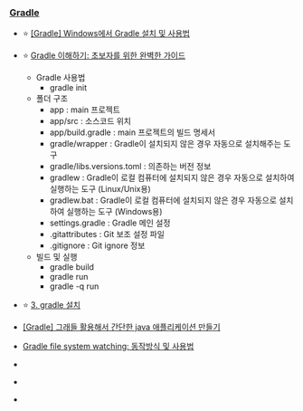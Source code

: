 ### [Gradle](https://gradle.org/releases/)
- ⭐ [[Gradle] Windows에서 Gradle 설치 및 사용법](https://chocolithm.tistory.com/entry/Gradle-Windows-Gradle-%EC%84%A4%EC%B9%98-%EB%B0%8F-%EC%82%AC%EC%9A%A9%EB%B2%95)
- ⭐ [Gradle 이해하기: 초보자를 위한 완벽한 가이드](https://hmdev.vercel.app/Gradle-%EC%9D%B4%ED%95%B4%ED%95%98%EA%B8%B0:-%EC%B4%88%EB%B3%B4%EC%9E%90%EB%A5%BC-%EC%9C%84%ED%95%9C-%EC%99%84%EB%B2%BD%ED%95%9C-%EA%B0%80%EC%9D%B4%EB%93%9C#2ab841e1728c436b8fb6a18dd3fa1c6d)
  - Gradle 사용법
    - gradle init
  - 폴더 구조
    - app : main 프로젝트
    - app/src : 소스코드 위치
    - app/build.gradle : main 프로젝트의 빌드 명세서
    - gradle/wrapper : Gradle이 설치되지 않은 경우 자동으로 설치해주는 도구
    - gradle/libs.versions.toml : 의존하는 버전 정보
    - gradlew : Gradle이 로컬 컴퓨터에 설치되지 않은 경우 자동으로 설치하여 실행하는 도구 (Linux/Unix용)
    - gradlew.bat : Gradle이 로컬 컴퓨터에 설치되지 않은 경우 자동으로 설치하여 실행하는 도구 (Windows용)
    - settings.gradle : Gradle 메인 설정
    - .gitattributes : Git 보조 설정 파일
    - .gitignore : Git ignore 정보
  - 빌드 및 실행
    - gradle build
    - gradle run
    - gradle -q run

- ⭐ [3. gradle 설치](https://wikidocs.net/190866)
- [[Gradle] 그래들 활용해서 간단한 java 애플리케이션 만들기](https://greedy0110.tistory.com/160)
- [Gradle file system watching: 동작방식 및 사용법](https://hojongs.github.io/posts/gradle-file-system-watching/)
- []()
- []()
- []()